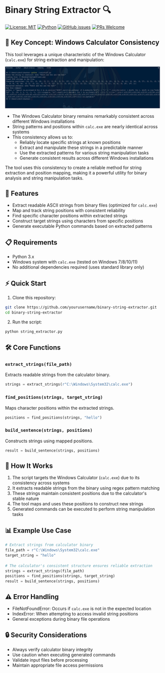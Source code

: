# Binary String Extractor 🔍

[![License: MIT](https://img.shields.io/badge/License-MIT-yellow.svg)](https://opensource.org/licenses/MIT)
[![Python](https://img.shields.io/badge/python-3.6+-blue.svg)](https://www.python.org/downloads/)
[![GitHub issues](https://img.shields.io/github/issues/yourusername/binary-string-extractor.svg)](https://github.com/yourusername/binary-string-extractor/issues)
[![PRs Welcome](https://img.shields.io/badge/PRs-welcome-brightgreen.svg)](http://makeapullrequest.com)

## 🎯 Key Concept: Windows Calculator Consistency

This tool leverages a unique characteristic of the Windows Calculator (`calc.exe`) for string extraction and manipulation:

<p align="center">
  <img src="https://github.com/pentestfunctions/Reusing-Strings/blob/main/images/gif.gif?raw=true">
</p>

- The Windows Calculator binary remains remarkably consistent across different Windows installations
- String patterns and positions within `calc.exe` are nearly identical across systems
- This consistency allows us to:
  - Reliably locate specific strings at known positions
  - Extract and manipulate these strings in a predictable manner
  - Use the extracted patterns for various string manipulation tasks
  - Generate consistent results across different Windows installations

The tool uses this consistency to create a reliable method for string extraction and position mapping, making it a powerful utility for binary analysis and string manipulation tasks.

## 🚀 Features

- Extract readable ASCII strings from binary files (optimized for `calc.exe`)
- Map and track string positions with consistent reliability
- Find specific character positions within extracted strings
- Construct target strings using characters from specific positions
- Generate executable Python commands based on extracted patterns

## 📋 Requirements

- Python 3.x
- Windows system with `calc.exe` (tested on Windows 7/8/10/11)
- No additional dependencies required (uses standard library only)

## ⚡ Quick Start

1. Clone this repository:
```bash
git clone https://github.com/yourusername/binary-string-extractor.git
cd binary-string-extractor
```

2. Run the script:
```python
python string_extractor.py
```

## 🛠️ Core Functions

### `extract_strings(file_path)`
Extracts readable strings from the calculator binary.
```python
strings = extract_strings(r"C:\Windows\System32\calc.exe")
```

### `find_positions(strings, target_string)`
Maps character positions within the extracted strings.
```python
positions = find_positions(strings, "hello")
```

### `build_sentence(strings, positions)`
Constructs strings using mapped positions.
```python
result = build_sentence(strings, positions)
```

## 🎯 How It Works

1. The script targets the Windows Calculator (`calc.exe`) due to its consistency across systems
2. It extracts readable strings from the binary using regex pattern matching
3. These strings maintain consistent positions due to the calculator's stable nature
4. The tool maps and uses these positions to construct new strings
5. Generated commands can be executed to perform string manipulation tasks

## 📊 Example Use Case

```python
# Extract strings from calculator binary
file_path = r"C:\Windows\System32\calc.exe"
target_string = "hello"

# The calculator's consistent structure ensures reliable extraction
strings = extract_strings(file_path)
positions = find_positions(strings, target_string)
result = build_sentence(strings, positions)
```

## ⚠️ Error Handling

- FileNotFoundError: Occurs if `calc.exe` is not in the expected location
- IndexError: When attempting to access invalid string positions
- General exceptions during binary file operations

## 🔒 Security Considerations

- Always verify calculator binary integrity
- Use caution when executing generated commands
- Validate input files before processing
- Maintain appropriate file access permissions
